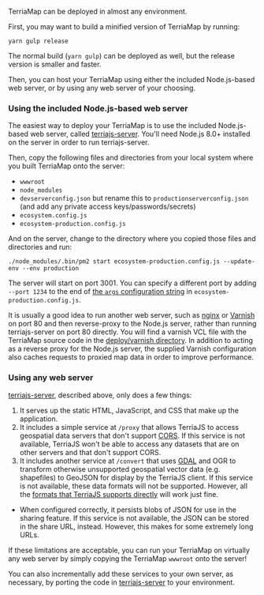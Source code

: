 TerriaMap can be deployed in almost any environment.

First, you may want to build a minified version of TerriaMap by running:

```
yarn gulp release
```

The normal build (`yarn gulp`) can be deployed as well, but the release version is smaller and faster.

Then, you can host your TerriaMap using either the included Node.js-based web server, or by using any web server of your choosing.

### Using the included Node.js-based web server

The easiest way to deploy your TerriaMap is to use the included Node.js-based web server, called [terriajs-server](https://github.com/TerriaJS/terriajs-server).  You'll need Node.js 8.0+ installed on the server in order to run terriajs-server.  

Then, copy the following files and directories from your local system where you built TerriaMap onto the server:

* `wwwroot`
* `node_modules`
* `devserverconfig.json` but rename this to `productionserverconfig.json` (and add any private access keys/passwords/secrets)
* `ecosystem.config.js`
* `ecosystem-production.config.js`

And on the server, change to the directory where you copied those files and directories and run:

```
./node_modules/.bin/pm2 start ecosystem-production.config.js --update-env --env production
```

The server will start on port 3001. You can specify a different port by adding ` --port 1234` to the end of [the `args` configuration string](https://github.com/TerriaJS/TerriaMap/blob/6d3cc39d65f17f66fcadb41bfd732a33a00116f3/ecosystem-production.config.js#L16) in `ecosystem-production.config.js`.

It is usually a good idea to run another web server, such as [nginx](https://nginx.org/en/) or [Varnish](https://varnish-cache.org/) on port 80 and then reverse-proxy to the Node.js server, rather than running terriajs-server on port 80 directly.   You will find a varnish VCL file with the TerriaMap source code in the [deploy/varnish directory](https://github.com/TerriaJS/TerriaMap/tree/master/deploy/varnish).  In addition to acting as a reverse proxy for the Node.js server, the supplied Varnish configuration also caches requests to proxied map data in order to improve performance.

### Using any web server

[terriajs-server](https://github.com/TerriaJS/terriajs-server), described above, only does a few things:

1. It serves up the static HTML, JavaScript, and CSS that make up the application.
2. It includes a simple service at `/proxy` that allows TerriaJS to access geospatial data servers that don't support [CORS](../connecting-to-data/cross-origin-resource-sharing.md).  If this service is not available, TerriaJS won't be able to access any datasets that are on other servers and that don't support CORS.
3. It includes another service at `/convert` that uses [GDAL](http://www.gdal.org/) and OGR to transform otherwise unsupported geospatial vector data (e.g. shapefiles) to GeoJSON for display by the TerriaJS client.  If this service is not available, these data formats will not be supported.  However, all the [formats that TerriaJS supports directly](../connecting-to-data/catalog-items.md) will work just fine.
* When configured correctly, it persists blobs of JSON for use in the sharing feature.  If this service is not available, the JSON can be stored in the share URL, instead.  However, this makes for some extremely long URLs.

If these limitations are acceptable, you can run your TerriaMap on virtually any web server by simply copying the TerriaMap `wwwroot` onto the server!

You can also incrementally add these services to your own server, as necessary, by porting the code in [terriajs-server](https://github.com/TerriaJS/terriajs-server) to your environment.
